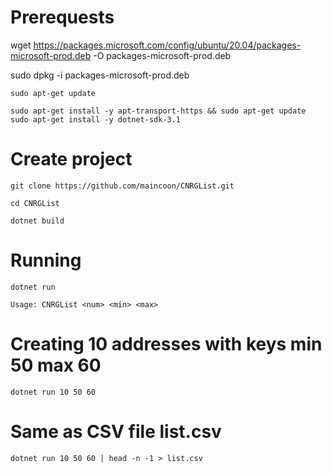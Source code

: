 # Prerequests

wget https://packages.microsoft.com/config/ubuntu/20.04/packages-microsoft-prod.deb -O packages-microsoft-prod.deb

sudo dpkg -i packages-microsoft-prod.deb

```sudo apt-get update```

```sudo apt-get install -y apt-transport-https && sudo apt-get update sudo apt-get install -y dotnet-sdk-3.1```


# Create project

```git clone https://github.com/maincoon/CNRGList.git```

```cd CNRGList```

```dotnet build```

# Running

```dotnet run```

```Usage: CNRGList <num> <min> <max>```

# Creating 10 addresses with keys min 50 max 60

```dotnet run 10 50 60```

# Same as CSV file list.csv

```dotnet run 10 50 60 | head -n -1 > list.csv```
